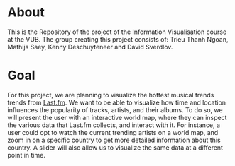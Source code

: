 # About

This is the Repository of the project of the Information Visualisation course at the VUB. The group creating this project consists of: Trieu Thanh Ngoan, Mathijs Saey, Kenny Deschuyteneer and David Sverdlov.

# Goal

For this project, we are planning to visualize the hottest musical trends trends from [Last.fm](http://www.last.fm/). We want to be able to visualize how time and location influences the popularity of tracks, artists, and their albums. To do so, we will present the user with an interactive world map, where they can inspect the various data that Last.fm collects, and interact with it. For instance, a user could opt to watch the current trending artists on a world map, and zoom in on a specific country to get more detailed information about this country. A slider will also allow us to visualize the same data at a different point in time.

